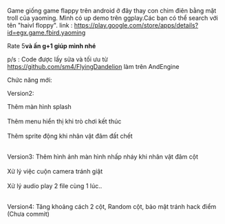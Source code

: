 Game giống game flappy trên android ở đây thay con chim điên bằng mặt troll của yaoming.
Mình có up demo trên ggplay.Các bạn có thể search với tên "haivl floppy".
link : https://play.google.com/store/apps/details?id=egx.game.fbird.yaoming

Rate 5**và ấn g+1 giúp mình nhé**

p/s : Code được lấy sửa và tối ưu từ https://github.com/sm4/FlyingDandelion làm trên AndEngine

Chức năng mới:

Version2:

Thêm màn hình splash <br> </br>
Thêm menu hiển thị khi trò chơi kết thúc <br> </br>
Thêm sprite động khi nhân vật đâm đất chết <br> </br>

Version3:
Thêm hình ảnh màn hình nhấp nháy khi nhân vật đâm cột <br> </br>
Xử lý việc cuộn camera tránh giật<br> </br>
Xử lý audio play 2 file cùng 1 lúc..<br> </br>

Version4: Tăng khoảng cách 2 cột, Random cột, bảo mật tránh hack điểm (Chưa commit)